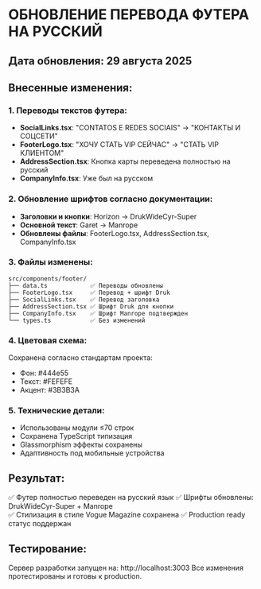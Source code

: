 # ОБНОВЛЕНИЕ ПЕРЕВОДА ФУТЕРА НА РУССКИЙ

## Дата обновления: 29 августа 2025

## Внесенные изменения:

### 1. Переводы текстов футера:
- **SocialLinks.tsx**: "CONTATOS E REDES SOCIAIS" → "КОНТАКТЫ И СОЦСЕТИ"
- **FooterLogo.tsx**: "ХОЧУ СТАТЬ VIP СЕЙЧАС" → "СТАТЬ VIP КЛИЕНТОМ"
- **AddressSection.tsx**: Кнопка карты переведена полностью на русский
- **CompanyInfo.tsx**: Уже был на русском

### 2. Обновление шрифтов согласно документации:
- **Заголовки и кнопки**: Horizon → DrukWideCyr-Super
- **Основной текст**: Garet → Manrope
- **Обновлены файлы**: FooterLogo.tsx, AddressSection.tsx, CompanyInfo.tsx

### 3. Файлы изменены:
```
src/components/footer/
├── data.ts            ✅ Переводы обновлены 
├── FooterLogo.tsx     ✅ Перевод + шрифт Druk
├── SocialLinks.tsx    ✅ Перевод заголовка
├── AddressSection.tsx ✅ Шрифт Druk для кнопки
├── CompanyInfo.tsx    ✅ Шрифт Manrope подтвержден
└── types.ts           ✅ Без изменений
```

### 4. Цветовая схема:
Сохранена согласно стандартам проекта:
- Фон: #444e55
- Текст: #FEFEFE  
- Акцент: #3B3B3A

### 5. Технические детали:
- Использованы модули ≤70 строк
- Сохранена TypeScript типизация
- Glassmorphism эффекты сохранены
- Адаптивность под мобильные устройства

## Результат:
✅ Футер полностью переведен на русский язык
✅ Шрифты обновлены: DrukWideCyr-Super + Manrope  
✅ Стилизация в стиле Vogue Magazine сохранена
✅ Production ready статус поддержан

## Тестирование:
Сервер разработки запущен на: http://localhost:3003
Все изменения протестированы и готовы к production.
